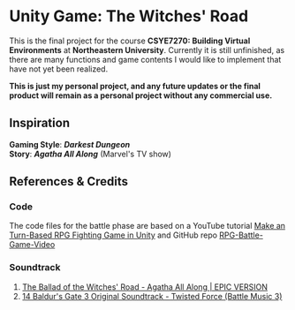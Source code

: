 # Unity Game: The Witches' Road
This is the final project for the course **CSYE7270: Building Virtual Environments** at **Northeastern University**. Currently it is still unfinished, as there are many functions and game contents I would like to implement that have not yet been realized.

**This is just my personal project, and any future updates or the final product will remain as a personal project without any commercial use.**

## Inspiration
**Gaming Style**: _**Darkest Dungeon**_<br/>
**Story**: _**Agatha All Along**_ (Marvel's TV show)<br/>

## References & Credits
### Code
The code files for the battle phase are based on a YouTube tutorial [Make an Turn-Based RPG Fighting Game in Unity](https://www.youtube.com/watch?v=EeOAme1bt7c&t=784s) and GitHub repo [RPG-Battle-Game-Video](https://github.com/kurtkaiser/RPG-Battle-Game-Video)<br/>
### Soundtrack
1. [The Ballad of the Witches' Road - Agatha All Along | EPIC VERSION](https://www.youtube.com/watch?v=nmeeLmB95E8)<br/>
2. [14 Baldur's Gate 3 Original Soundtrack - Twisted Force (Battle Music 3)](https://www.youtube.com/watch?v=MW1bBywTExU)<br/>


